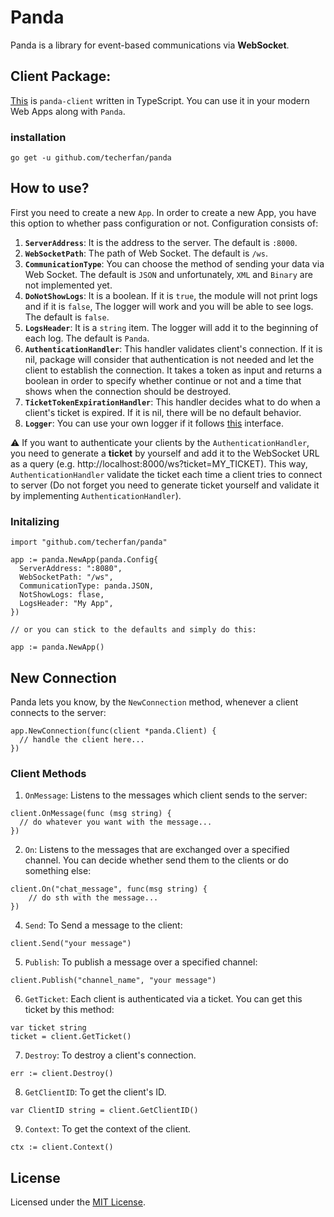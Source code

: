 # Panda
Panda is a library for event-based communications via **WebSocket**.

## Client Package:
[This](https://github.com/techerfan/panda-client) is `panda-client` written in TypeScript. You can use it in your modern Web Apps along with `Panda`.

### installation
```
go get -u github.com/techerfan/panda
```

## How to use?
First you need to create a new `App`. 
In order to create a new App, you have this option to whether pass configuration or not. Configuration consists of:
1. **`ServerAddress`**: It is the address to the server. The default is `:8000`.
2. **`WebSocketPath`**: The path of Web Socket. The default is `/ws`.
3. **`CommunicationType`**: You can choose the method of sending your data via Web Socket. The default is `JSON` and unfortunately, `XML` and `Binary` are not implemented yet.
4. **`DoNotShowLogs`**: It is a boolean. If it is `true`, the module will not print logs and if it is `false`, The logger will work and you will be able to see logs. The default is `false`.
5. **`LogsHeader`**: It is a `string` item. The logger will add it to the beginning of each log.
The default is `Panda`.
6. **`AuthenticationHandler`**: This handler validates client's connection. If it is nil, package will consider that authentication is not needed and let the client to establish the connection. It takes a token as input and returns a boolean in order to specify whether continue or not and a time that shows when the connection should be destroyed.
7. **`TicketTokenExpirationHandler`**: This handler decides what to do when a client's ticket is expired. If it is nil, there will be no default behavior.
8. **`Logger`**: You can use your own logger if it follows [this](logger/logger.go) interface.

⚠️ If you want to authenticate your clients by the `AuthenticationHandler`, you need to generate a **ticket** by yourself and add it to the WebSocket URL as a query (e.g. http://localhost:8000/ws?ticket=MY_TICKET). This way, `AuthenticationHandler` validate the ticket each time a client tries to connect to server (Do not forget you need to generate ticket yourself and validate it by implementing `AuthenticationHandler`).

### Initalizing 
```golang
import "github.com/techerfan/panda"

app := panda.NewApp(panda.Config{
  ServerAddress: ":8080",
  WebSocketPath: "/ws",
  CommunicationType: panda.JSON,
  NotShowLogs: flase,
  LogsHeader: "My App",
})

// or you can stick to the defaults and simply do this:

app := panda.NewApp()
```

## New Connection

Panda lets you know, by the `NewConnection` method, whenever a client connects to the server:

```golang
app.NewConnection(func(client *panda.Client) {
  // handle the client here...
})
```

### Client Methods
1. `OnMessage`: Listens to the messages which client sends to the server:
```golang
client.OnMessage(func (msg string) {
  // do whatever you want with the message...
})
```
2. `On`: Listens to the messages that are exchanged over a specified channel. You can decide whether send them to the clients or do something else:
```golang
client.On("chat_message", func(msg string) {
	// do sth with the message...
})
```
4. `Send`: To Send a message to the client: 
```golang
client.Send("your message")
``` 
5. `Publish`: To publish a message over a specified channel:
```golang
client.Publish("channel_name", "your message")
```
6. `GetTicket`: Each client is authenticated via a ticket. You can get this ticket by this method:
```golang
var ticket string
ticket = client.GetTicket()
```
7. `Destroy`: To destroy a client's connection.
```golang
err := client.Destroy()
```
8. `GetClientID`: To get the client's ID.
```golang
var ClientID string = client.GetClientID()
```
9. `Context`: To get the context of the client.
```golang
ctx := client.Context()
```


## License 
Licensed under the [MIT License](/LICENSE).

